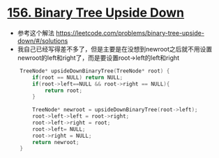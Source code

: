 # [156. Binary Tree Upside Down](https://leetcode.com/problems/binary-tree-upside-down/#/description)
* 参考这个解法 https://leetcode.com/problems/binary-tree-upside-down/#/solutions
* 我自己已经写得差不多了，但是主要是在没想到newroot之后就不用设置newroot的left和right了，而是要设置root->left的left和right

```C++
    TreeNode* upsideDownBinaryTree(TreeNode* root) {
        if(root == NULL) return NULL;
        if(root->left==NULL && root->right == NULL){
            return root;
        }
        
        TreeNode* newroot = upsideDownBinaryTree(root->left);
        root->left->left = root->right;
        root->left->right = root;
        root->left= NULL;
        root->right = NULL;
        return newroot;
    }

```
